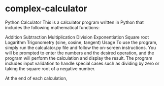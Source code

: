 # complex-calculator

Python Calculator
This is a calculator program written in Python that includes the following mathematical functions:

Addition
Subtraction
Multiplication
Division
Exponentiation
Square root
Logarithm
Trigonometry (sine, cosine, tangent)
Usage
To use the program, simply run the calculator.py file and follow the on-screen instructions. You will be prompted to enter the numbers and the desired operation, and the program will perform the calculation and display the result. The program includes input validation to handle special cases such as dividing by zero or taking the square root of a negative number.

At the end of each calculation,
